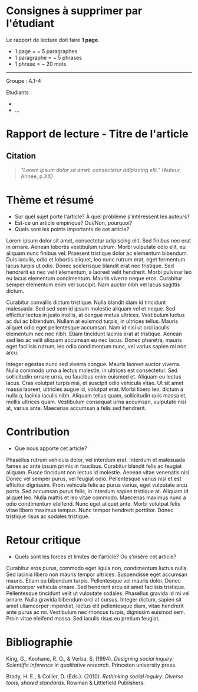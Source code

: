 # Consignes à supprimer par l'étudiant

Le rapport de lecture doit faire **1 page**.

- 1 page = ~ 5 paragraphes
- 1 paragraphe = ~ 5 phrases
- 1 phrase = ~ 20 mots

---
Groupe : A.1-4

Étudiants : 

- 
- ...

  
# Rapport de lecture - Titre de l'article

## Citation 

> *"Lorem ipsum dolor sit amet, consectetur adipiscing elit."* (Auteur, Année, p.XX)

# Thème et résumé

- Sur quel sujet porte l'article? À quel problème s'intéressent les auteurs?
- Est-ce un article empirique? Oui/Non, pourquoi?
- Quels sont les points importants de cet article?

Lorem ipsum dolor sit amet, consectetur adipiscing elit. Sed finibus nec erat in ornare. Aenean lobortis vestibulum rutrum. Morbi vulputate odio elit, eu aliquam nunc finibus vel. Praesent tristique dolor ac elementum bibendum. Duis iaculis, odio et lobortis aliquet, leo nunc rutrum erat, eget fermentum lacus turpis ut odio. Donec scelerisque blandit erat nec tristique. Sed hendrerit ex nec velit elementum, a laoreet velit hendrerit. Morbi pulvinar leo eu lacus elementum condimentum. Mauris viverra neque eros. Curabitur semper elementum enim vel suscipit. Nam auctor nibh vel lacus sagittis dictum.

Curabitur convallis dictum tristique. Nulla blandit diam id tincidunt malesuada. Sed sed sem id ipsum molestie aliquam vel et neque. Sed efficitur lectus in justo mollis, at congue metus ultrices. Vestibulum luctus ac dui ac bibendum. Nullam at euismod turpis, in ultrices tellus. Mauris aliquet odio eget pellentesque accumsan. Nam id nisi ut orci iaculis elementum nec nec nibh. Etiam tincidunt lacinia erat at tristique. Aenean sed leo ac velit aliquam accumsan eu nec lacus. Donec pharetra, mauris eget facilisis rutrum, leo odio condimentum nunc, vel varius sapien mi non arcu.

Integer egestas nunc sed viverra congue. Mauris laoreet auctor viverra. Nulla commodo urna a lectus molestie, in ultrices est consectetur. Sed sollicitudin ornare urna, eu faucibus enim euismod et. Aliquam eu lectus lacus. Cras volutpat turpis nisi, et suscipit odio vehicula vitae. Ut sit amet massa laoreet, ultricies augue id, volutpat erat. Morbi libero leo, dictum a nulla a, lacinia iaculis nibh. Aliquam tellus quam, sollicitudin quis massa et, mollis ultrices quam. Vestibulum consequat urna accumsan, vulputate nisi at, varius ante. Maecenas accumsan a felis sed hendrerit.

# Contribution

- Que nous apporte cet article?

Phasellus rutrum vehicula dolor, vel interdum erat. Interdum et malesuada fames ac ante ipsum primis in faucibus. Curabitur blandit felis ac feugiat aliquam. Fusce tincidunt non lectus id molestie. Aenean vitae venenatis nisi. Donec vel semper purus, vel feugiat odio. Pellentesque varius nisl et est efficitur dignissim. Proin vehicula felis ac purus varius, eget vulputate arcu porta. Sed accumsan purus felis, in interdum sapien tristique at. Aliquam id aliquet leo. Nulla mattis et leo vitae commodo. Maecenas maximus nunc a odio condimentum eleifend. Nunc eget aliquet ante. Morbi volutpat felis vitae libero maximus tempus. Nunc tempor hendrerit porttitor. Donec tristique risus ac sodales tristique.

# Retour critique

- Quels sont les forces et limites de l'article? Où s'insère cet article?

Curabitur eros purus, commodo eget ligula non, condimentum luctus nulla. Sed lacinia libero non mauris tempor ultrices. Suspendisse eget accumsan mauris. Etiam eu bibendum turpis. Pellentesque vel mauris dolor. Donec ullamcorper vehicula ornare. Sed hendrerit arcu sit amet facilisis tristique. Pellentesque tincidunt velit ut vulputate sodales. Phasellus gravida id mi vel ornare. Nulla gravida bibendum orci at cursus. Integer dictum, sapien sit amet ullamcorper imperdiet, lectus elit pellentesque diam, vitae hendrerit ante purus ac mi. Vestibulum nec rhoncus turpis, dignissim euismod sem. Proin vitae eleifend massa. Sed iaculis risus eu pretium feugiat.

# Bibliographie
King, G., Keohane, R. O., & Verba, S. (1994). *Designing social inquiry: Scientific inference in qualitative research.* Princeton university press.

Brady, H. E., & Collier, D. (Eds.). (2010). *Rethinking social inquiry: Diverse tools, shared standards.* Rowman & Littlefield Publishers.
